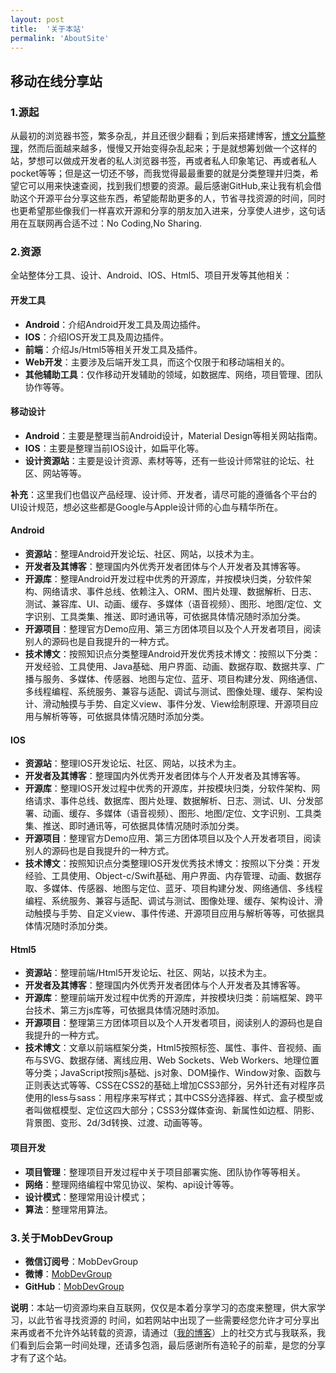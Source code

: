 ```yaml
---
layout: post
title:  '关于本站'
permalink: 'AboutSite'
---
```


## 移动在线分享站

### 1.源起
从最初的浏览器书签，繁多杂乱，并且还很少翻看；到后来搭建博客，[博文分篇整理](http://yuxingxin.com)，然而后面越来越多，慢慢又开始变得杂乱起来；于是就想筹划做一个这样的站，梦想可以做成开发者的私人浏览器书签，再或者私人印象笔记、再或者私人pocket等等；但是这一切还不够，而我觉得最最重要的就是分类整理并归类，希望它可以用来快速查阅，找到我们想要的资源。最后感谢GitHub,来让我有机会借助这个开源平台分享这些东西，希望能帮助更多的人，节省寻找资源的时间，同时也更希望那些像我们一样喜欢开源和分享的朋友加入进来，分享使人进步，这句话用在互联网再合适不过：No Coding,No Sharing.

### 2.资源
全站整体分工具、设计、Android、IOS、Html5、项目开发等其他相关：

#### 开发工具
* **Android**：介绍Android开发工具及周边插件。
* **IOS**：介绍IOS开发工具及周边插件。
* **前端**：介绍Js/Html5等相关开发工具及插件。
* **Web开发**：主要涉及后端开发工具，而这个仅限于和移动端相关的。
* **其他辅助工具**：仅作移动开发辅助的领域，如数据库、网络，项目管理、团队协作等等。

#### 移动设计
* **Android**：主要是整理当前Android设计，Material Design等相关网站指南。
* **IOS**：主要是整理当前IOS设计，如扁平化等。
* **设计资源站**：主要是设计资源、素材等等，还有一些设计师常驻的论坛、社区、网站等等。

**补充**：这里我们也倡议产品经理、设计师、开发者，请尽可能的遵循各个平台的UI设计规范，想必这些都是Google与Apple设计师的心血与精华所在。

#### Android
* **资源站**：整理Android开发论坛、社区、网站，以技术为主。
* **开发者及其博客**：整理国内外优秀开发者团体与个人开发者及其博客等。
* **开源库**：整理Android开发过程中优秀的开源库，并按模块归类，分软件架构、网络请求、事件总线、依赖注入、ORM、图片处理、数据解析、日志、测试、兼容库、UI、动画、缓存、多媒体（语音视频）、图形、地图/定位、文字识别、工具类集、推送、即时通讯等，可依据具体情况随时添加分类。
* **开源项目**：整理官方Demo应用、第三方团体项目以及个人开发者项目，阅读别人的源码也是自我提升的一种方式。
* **技术博文**：按照知识点分类整理Android开发优秀技术博文：按照以下分类：开发经验、工具使用、Java基础、用户界面、动画、数据存取、数据共享、广播与服务、多媒体、传感器、地图与定位、蓝牙、项目构建分发、网络通信、多线程编程、系统服务、兼容与适配、调试与测试、图像处理、缓存、架构设计、滑动触摸与手势、自定义view、事件分发、View绘制原理、开源项目应用与解析等等，可依据具体情况随时添加分类。

#### IOS
* **资源站**：整理IOS开发论坛、社区、网站，以技术为主。
* **开发者及其博客**：整理国内外优秀开发者团体与个人开发者及其博客等。
* **开源库**：整理IOS开发过程中优秀的开源库，并按模块归类，分软件架构、网络请求、事件总线、数据库、图片处理、数据解析、日志、测试、UI、分发部署、动画、缓存、多媒体（语音视频）、图形、地图/定位、文字识别、工具类集、推送、即时通讯等，可依据具体情况随时添加分类。
* **开源项目**：整理官方Demo应用、第三方团体项目以及个人开发者项目，阅读别人的源码也是自我提升的一种方式。
* **技术博文**：按照知识点分类整理IOS开发优秀技术博文：按照以下分类：开发经验、工具使用、Object-c/Swift基础、用户界面、内存管理、动画、数据存取、多媒体、传感器、地图与定位、蓝牙、项目构建分发、网络通信、多线程编程、系统服务、兼容与适配、调试与测试、图像处理、缓存、架构设计、滑动触摸与手势、自定义view、事件传递、开源项目应用与解析等等，可依据具体情况随时添加分类。

#### Html5
* **资源站**：整理前端/Html5开发论坛、社区、网站，以技术为主。
* **开发者及其博客**：整理国内外优秀开发者团体与个人开发者及其博客等。
* **开源库**：整理前端开发过程中优秀的开源库，并按模块归类：前端框架、跨平台技术、第三方js库等，可依据具体情况随时添加。
* **开源项目**：整理第三方团体项目以及个人开发者项目，阅读别人的源码也是自我提升的一种方式。
* **技术博文**：文章以前端框架分类，Html5按照标签、属性、事件、音视频、画布与SVG、数据存储、离线应用、Web Sockets、Web Workers、地理位置等分类；JavaScript按照js基础、js对象、DOM操作、Window对象、函数与正则表达式等等、CSS在CSS2的基础上增加CSS3部分，另外针还有对程序员使用的less与sass：用程序来写样式；其中CSS分选择器、样式、盒子模型或者叫做框模型、定位这四大部分；CSS3分媒体查询、新属性如边框、阴影、背景图、变形、2d/3d转换、过渡、动画等等。

#### 项目开发
* **项目管理**：整理项目开发过程中关于项目部署实施、团队协作等等相关。
* **网络**：整理网络编程中常见协议、架构、api设计等等。
* **设计模式**：整理常用设计模式；
* **算法**：整理常用算法。

### 3.关于MobDevGroup
* **微信订阅号**：MobDevGroup
* **微博**：[MobDevGroup](http://weibo.com/mobdevgroup)
* **GitHub**：[MobDevGroup](http://github.com/mobdevgroup)

**说明**：本站一切资源均来自互联网，仅仅是本着分享学习的态度来整理，供大家学习，以此节省寻找资源的  时间，如若网站中出现了一些需要经您允许才可分享出来再或者不允许外站转载的资源，请通过（[我的博客](http://yuxingxin.com)）上的社交方式与我联系，我们看到后会第一时间处理，还请多包涵，最后感谢所有造轮子的前辈，是您的分享才有了这个站。
